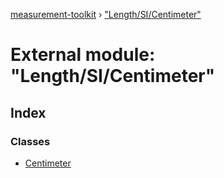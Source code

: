 [measurement-toolkit](../README.md) › ["Length/SI/Centimeter"](_length_si_centimeter_.md)

# External module: "Length/SI/Centimeter"

## Index

### Classes

* [Centimeter](../classes/_length_si_centimeter_.centimeter.md)
